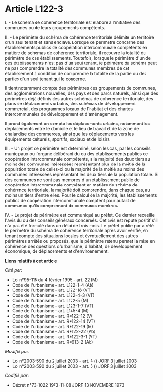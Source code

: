 # Article L122-3

I. - Le schéma de cohérence territoriale est élaboré à l'initiative des communes ou de leurs groupements compétents.

II. - Le périmètre du schéma de cohérence territoriale délimite un territoire d'un seul tenant et sans enclave. Lorsque ce
périmètre concerne des établissements publics de coopération intercommunale compétents en matière de schémas de cohérence
territoriale, il recouvre la totalité du périmètre de ces établissements. Toutefois, lorsque le périmètre d'un de ces
établissements n'est pas d'un seul tenant, le périmètre du schéma peut ne pas comprendre la totalité des communes membres de
cet établissement à condition de comprendre la totalité de la partie ou des parties d'un seul tenant qui le concerne.

Il tient notamment compte des périmètres des groupements de communes, des agglomérations nouvelles, des pays et des parcs
naturels, ainsi que des périmètres déjà définis des autres schémas de cohérence territoriale,  des plans de déplacements
urbains, des schémas de développement commercial, des programmes locaux de l'habitat et des chartes intercommunales de
développement et d'aménagement.

Il prend également en compte les déplacements urbains, notamment les déplacements entre le domicile et le lieu de travail et
de la zone de chalandise des commerces, ainsi que les déplacements vers les équipements culturels, sportifs, sociaux et de
loisirs.

III. - Un projet de périmètre est déterminé, selon les cas, par les conseils municipaux ou l'organe délibérant du ou des
établissements publics de coopération intercommunale compétents, à la majorité des deux tiers au moins des communes
intéressées représentant plus de la moitié de la population totale de celles-ci ou la majorité de la moitié au moins des
communes intéressées représentant les deux tiers de la population totale. Si des communes ne sont pas membres d'un
établissement public de coopération intercommunale compétent en matière de schéma de cohérence territoriale, la majorité doit
comprendre, dans chaque cas, au moins un tiers d'entre elles. Pour le calcul de la majorité, les établissements publics de
coopération intercommunale comptent pour autant de communes qu'ils comprennent de communes membres.

IV. - Le projet de périmètre est communiqué au préfet. Ce dernier recueille l'avis du ou des conseils généraux concernés. Cet
avis est réputé positif s'il n'a pas été formulé dans un délai de trois mois. Le préfet publie par arrêté le périmètre du
schéma de cohérence territoriale après avoir vérifié, en tenant compte des situations locales et éventuellement des autres
périmètres arrêtés ou proposés, que le périmètre retenu permet la mise en cohérence des questions d'urbanisme, d'habitat, de
développement économique, de déplacements et d'environnement.

**Liens relatifs à cet article**

_Cité par_:

  - Loi n°95-115 du 4 février 1995 - art. 22 (M)
  - Code de l'urbanisme - art. L122-1-4 (Ab)
  - Code de l'urbanisme - art. L122-18 (VT)
  - Code de l'urbanisme - art. L122-4-3 (VT)
  - Code de l'urbanisme - art. L122-5 (M)
  - Code de l'urbanisme - art. L123-1-7 (VT)
  - Code de l'urbanisme - art. L145-4 (M)
  - Code de l'urbanisme - art. R*122-12 (V)
  - Code de l'urbanisme - art. R*122-14 (VT)
  - Code de l'urbanisme - art. R*122-19 (M)
  - Code de l'urbanisme - art. R*122-22 (Ab)
  - Code de l'urbanisme - art. R*122-3-1 (VT)
  - Code de l'urbanisme - art. R*613-2 (Ab)

_Modifié par_:

  - Loi n°2003-590 du 2 juillet 2003 - art. 4 () JORF 3 juillet 2003
  - Loi n°2003-590 du 2 juillet 2003 - art. 5 () JORF 3 juillet 2003

_Codifié par_:

  - Décret n°73-1022 1973-11-08 JORF 13 NOVEMBRE 1973
